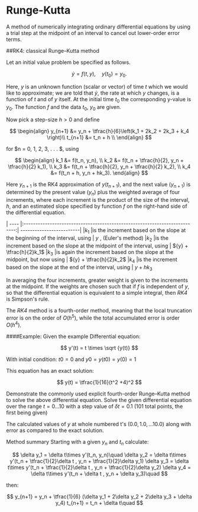 # Runge-Kutta
A method of numerically integrating ordinary differential equations by using a trial step at the midpoint of an interval to cancel out lower-order error terms.

##RK4: classical Runge–Kutta method

Let an initial value problem be specified as follows.

$$
 \dot{y} = f(t, y), \quad y(t_0) = y_0. 
$$

Here, $y$ is an unknown function (scalar or vector) of time $t$ which we would like to approximate; we are told that $\dot{y}$, the rate at which $y$ changes, is a function of $t$ and of $y$ itself. At the initial time $t_0$ the corresponding y-value is $y_0$. The function $f$ and the data $t_0$, $y_0$ are given.

Now pick a step-size $h>0$ and define

$$
\begin{align}
y_{n+1} &= y_n + \tfrac{h}{6}\left(k_1 + 2k_2 + 2k_3 + k_4 \right)\\
t_{n+1} &= t_n + h \\
\end{align}
$$

for $n = 0, 1, 2, 3, . . . $, using

$$
\begin{align}
k_1 &= f(t_n, y_n),
\\
k_2 &= f(t_n + \tfrac{h}{2}, y_n + \tfrac{h}{2} k_1),
\\
k_3 &= f(t_n + \tfrac{h}{2}, y_n + \tfrac{h}{2} k_2),
\\
k_4 &= f(t_n + h, y_n + hk_3).
\end{align}
$$

Here $y_{n+1}$ is the RK4 approximation of $y(t_{n+1})$, and the next value $(y_{n+1})$ is determined by the present value $(y_n)$ plus the weighted average of four increments, where each increment is the product of the size of the interval, $h$, and an estimated slope specified by function $f$ on the right-hand side of the differential equation.

| ---- |:--------------------------------------------------------------------------:| -------------------------|
|$k_1$ |is the increment based on the slope at the beginning of the interval, using | ${y}$ , (Euler's method)
|$k_2$ |is the increment based on the slope at the midpoint of the interval, using  | ${y} + \tfrac{h}{2}k_1$
|$k_3$ |is again the increment based on the slope at the midpoint, but now using    | ${y} + \tfrac{h}{2}k_2$
|$k_4$ |is the increment based on the slope at the end of the interval, using       | ${y} + hk_3$

In averaging the four increments, greater weight is given to the increments at the midpoint. If the weights are chosen such that if $f$ is independent of $y$, so that the differential equation is equivalent to a simple integral, then *RK4* is Simpson's rule.

The *RK4* method is a fourth-order method, meaning that the local truncation error is on the order of $O(h^5)$, while the total accumulated error is order $O(h^4)$.

####Example:
Given the example Differential equation:

$$
y'(t) = t \times \sqrt {y(t)}
$$

With initial condition: $t0 = 0$ and $y0 = y(t0) = y(0) = 1$

This equation has an exact solution:

$$
y(t) = \tfrac{1}{16}(t^2 +4)^2
$$

Demonstrate the commonly used explicit fourth-order Runge–Kutta method to solve the above differential equation.
Solve the given differential equation over the range $t = 0 \ldots 10$ with a step value of $δt = 0.1$ (101 total points, the first being given)

The calculated values of $y$ at whole numbered t's $(0.0, 1.0, \ldots 10.0)$ along with error as compared to the exact solution.

Method summary
Starting with a given $y_n$ and $t_n$ calculate:

$$
\delta y_1 = \delta t\times y'(t_n, y_n)\quad
\delta y_2 = \delta t\times y'(t_n + \tfrac{1}{2}\delta t , y_n + \tfrac{1}{2}\delta y_1)
\delta y_3 = \delta t\times y'(t_n + \tfrac{1}{2}\delta t , y_n + \tfrac{1}{2}\delta y_2)
\delta y_4 = \delta t\times y'(t_n + \delta t , y_n + \delta y_3)\quad
$$

then:

$$
y_{n+1} = y_n + \tfrac{1}{6} (\delta y_1 + 2\delta y_2 + 2\delta y_3 + \delta y_4)
t_{n+1} = t_n + \delta t\quad
$$
